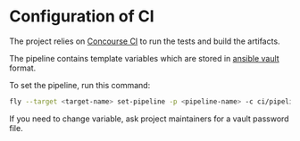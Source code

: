 # Configuration of CI

The project relies on [Concourse CI](https://concourse.ci) to run the tests and build the artifacts.

The pipeline contains template variables which are stored in [ansible vault](http://docs.ansible.com/ansible/playbooks_vault.html) format.

To set the pipeline, run this command:
```bash
fly --target <target-name> set-pipeline -p <pipeline-name> -c ci/pipeline.yml -l <(ansible-vault --vault-password-file=<path/to/vault/pass/file> decrypt ci/vars.yml --output=-)
```

If you need to change variable, ask project maintainers for a vault password file.
